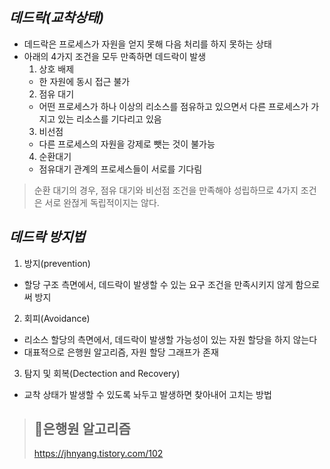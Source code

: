 ## ***데드락(교착상태)***
- 데드락은 프로세스가 자원을 얻지 못해 다음 처리를 하지 못하는 상태
- 아래의 4가지 조건을 모두 만족하면 데드락이 발생
  1. 상호 배제
    - 한 자원에 동시 접근 불가
  2. 점유 대기
    - 어떤 프로세스가 하나 이상의 리소스를 점유하고 있으면서 다른 프로세스가 가지고 있는 리소스를 기다리고 있음
  3. 비선점
    - 다른 프로세스의 자원을 강제로 뺏는 것이 불가능
  4. 순환대기 
    - 점유대기 관계의 프로세스들이 서로를 기다림

> 순환 대기의 경우, 점유 대기와 비선점 조건을 만족해야 성립하므로 4가지 조건은 서로 완젆게 독립적이지는 않다.

## ***데드락 방지법***
1. 방지(prevention)
- 할당 구조 측면에서, 데드락이 발생할 수 있는 요구 조건을 만족시키지 않게 함으로써 방지
2. 회피(Avoidance)
- 리소스 할당의 측면에서, 데드락이 발생할 가능성이 있는 자원 할당을 하지 않는다
- 대표적으로 은행원 알고리즘, 자원 할당 그래프가 존재
3. 탐지 및 회복(Dectection and Recovery)
- 교착 상태가 발생할 수 있도록 놔두고 발생하면 찾아내어 고치는 방법


> ## 🚩은행원 알고리즘
> https://jhnyang.tistory.com/102